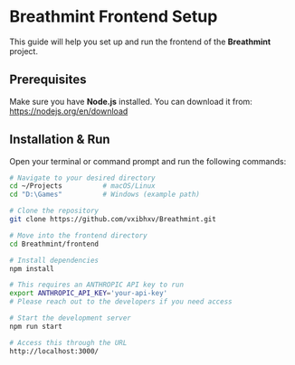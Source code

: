 # Breathmint Frontend Setup

This guide will help you set up and run the frontend of the **Breathmint** project.

## Prerequisites

Make sure you have **Node.js** installed. You can download it from:  
https://nodejs.org/en/download


## Installation & Run

Open your terminal or command prompt and run the following commands:

```bash
# Navigate to your desired directory
cd ~/Projects          # macOS/Linux
cd "D:\Games"          # Windows (example path)

# Clone the repository
git clone https://github.com/vxibhxv/Breathmint.git

# Move into the frontend directory
cd Breathmint/frontend

# Install dependencies
npm install

# This requires an ANTHROPIC API key to run
export ANTHROPIC_API_KEY='your-api-key'
# Please reach out to the developers if you need access

# Start the development server
npm run start

# Access this through the URL
http://localhost:3000/